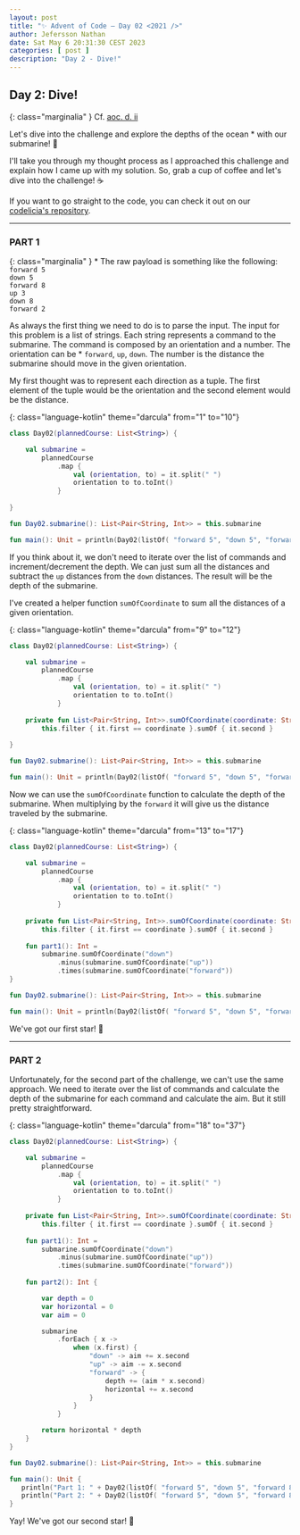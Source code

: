 ```yaml
---
layout: post
title: "✨ Advent of Code — Day 02 <2021 />"
author: Jefersson Nathan
date: Sat May 6 20:31:30 CEST 2023
categories: [ post ]
description: "Day 2 - Dive!"
---
```


## Day 2: Dive!

{: class="marginalia" }
Cf. [aoc. d. ii](https://adventofcode.com/2021/day/2)

Let's dive into the challenge and explore the depths of the ocean * with our submarine! 🌊

I'll take you through my thought process as I approached this challenge and explain how I came up with my
solution. So, grab a cup of coffee and let's dive into the challenge! ☕️

If you want to go straight to the code, you can check it out on
our [codelicia's repository](https://github.com/codelicia/adventofcode/tree/main/2021).

---

### PART 1

{: class="marginalia" }
\* The raw payload is something like the following: <br/>
`forward 5`<br />
`down 5`<br />
`forward 8`<br />
`up 3`<br />
`down 8`<br />
`forward 2`

As always the first thing we need to do is to parse the input. The input for this problem is a list of strings. Each
string represents a command to the submarine. The command is composed by an orientation and a number. The orientation
can be * `forward`, `up`, `down`. The number is the distance the submarine should move in the given orientation.

My first thought was to represent each direction as a tuple. The first element of the tuple would be the orientation and
the second element would be the distance.

{: class="language-kotlin" theme="darcula" from="1" to="10"}
```kotlin
class Day02(plannedCourse: List<String>) {

    val submarine =
        plannedCourse
            .map {
                val (orientation, to) = it.split(" ")
                orientation to to.toInt()
            }
            
}

fun Day02.submarine(): List<Pair<String, Int>> = this.submarine

fun main(): Unit = println(Day02(listOf( "forward 5", "down 5", "forward 8", "up 3", "down 8", "forward 2" )).submarine())
```

If you think about it, we don't need to iterate over the list of commands and increment/decrement the depth. We can
just sum all the distances and subtract the `up` distances from the `down` distances. The result will be the depth of
the submarine.

I've created a helper function `sumOfCoordinate` to sum all the distances of a given orientation.

{: class="language-kotlin" theme="darcula" from="9" to="12"}
```kotlin
class Day02(plannedCourse: List<String>) {

    val submarine =
        plannedCourse
            .map {
                val (orientation, to) = it.split(" ")
                orientation to to.toInt()
            }
            
    private fun List<Pair<String, Int>>.sumOfCoordinate(coordinate: String): Int =
        this.filter { it.first == coordinate }.sumOf { it.second }
        
}

fun Day02.submarine(): List<Pair<String, Int>> = this.submarine

fun main(): Unit = println(Day02(listOf( "forward 5", "down 5", "forward 8", "up 3", "down 8", "forward 2" )).submarine())
```

Now we can use the `sumOfCoordinate` function to calculate the depth of the submarine. When multiplying by the `forward`
it will give us the distance traveled by the submarine.

{: class="language-kotlin" theme="darcula" from="13" to="17"}
```kotlin
class Day02(plannedCourse: List<String>) {

    val submarine =
        plannedCourse
            .map {
                val (orientation, to) = it.split(" ")
                orientation to to.toInt()
            }
            
    private fun List<Pair<String, Int>>.sumOfCoordinate(coordinate: String): Int =
        this.filter { it.first == coordinate }.sumOf { it.second }
        
    fun part1(): Int =
        submarine.sumOfCoordinate("down")
            .minus(submarine.sumOfCoordinate("up"))
            .times(submarine.sumOfCoordinate("forward"))
}

fun Day02.submarine(): List<Pair<String, Int>> = this.submarine

fun main(): Unit = println(Day02(listOf( "forward 5", "down 5", "forward 8", "up 3", "down 8", "forward 2" )).part1())
```

We've got our first star! 🌟

---

### PART 2

Unfortunately, for the second part of the challenge, we can't use the same approach. We need to iterate over the list
of commands and calculate the depth of the submarine for each command and calculate the aim. But it still pretty straightforward.

{: class="language-kotlin" theme="darcula" from="18" to="37"}
```kotlin
class Day02(plannedCourse: List<String>) {

    val submarine =
        plannedCourse
            .map {
                val (orientation, to) = it.split(" ")
                orientation to to.toInt()
            }
            
    private fun List<Pair<String, Int>>.sumOfCoordinate(coordinate: String): Int =
        this.filter { it.first == coordinate }.sumOf { it.second }
        
    fun part1(): Int =
        submarine.sumOfCoordinate("down")
            .minus(submarine.sumOfCoordinate("up"))
            .times(submarine.sumOfCoordinate("forward"))
            
    fun part2(): Int {

        var depth = 0
        var horizontal = 0
        var aim = 0

        submarine
            .forEach { x ->
                when (x.first) {
                    "down" -> aim += x.second
                    "up" -> aim -= x.second
                    "forward" -> {
                        depth += (aim * x.second)
                        horizontal += x.second
                    }
                }
            }

        return horizontal * depth
    }
}

fun Day02.submarine(): List<Pair<String, Int>> = this.submarine

fun main(): Unit {
   println("Part 1: " + Day02(listOf( "forward 5", "down 5", "forward 8", "up 3", "down 8", "forward 2" )).part1())
   println("Part 2: " + Day02(listOf( "forward 5", "down 5", "forward 8", "up 3", "down 8", "forward 2" )).part2())
}
```

Yay! We've got our second star! 🌟